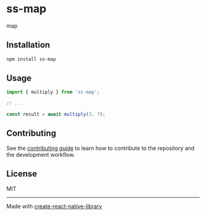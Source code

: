 # ss-map

map

## Installation

```sh
npm install ss-map
```

## Usage

```js
import { multiply } from 'ss-map';

// ...

const result = await multiply(3, 7);
```

## Contributing

See the [contributing guide](CONTRIBUTING.md) to learn how to contribute to the repository and the development workflow.

## License

MIT

---

Made with [create-react-native-library](https://github.com/callstack/react-native-builder-bob)
